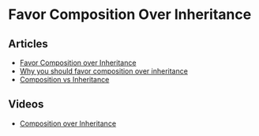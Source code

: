 # Favor Composition Over Inheritance

## Articles
- [Favor Composition over Inheritance](https://icodemag.com/favor-composition-over-inheritance/)
- [Why you should favor composition over inheritance](https://dev.to/romansery/why-you-should-favor-composition-over-inheritance-57m6)
- [Composition vs Inheritance](https://www.journaldev.com/12086/composition-vs-inheritance)
## Videos
- [Composition over Inheritance](https://www.youtube.com/watch?v=wfMtDGfHWpA)